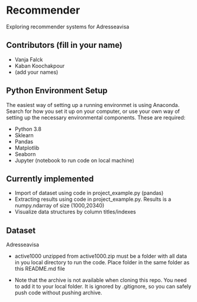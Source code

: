 # Recommender
Exploring recommender systems for Adresseavisa

## Contributors (fill in your name)
* Vanja Falck
* Kaban Koochakpour
* (add your names)

## Python Environment Setup
The easiest way of setting up a running environmet is using Anaconda. Search
for how you set it up on your computer, or use your own way of setting up
the necessary environmental components. These are required:

* Python 3.8
* Sklearn
* Pandas
* Matplotlib
* Seaborn
* Jupyter (notebook to run code on local machine)

## Currently implemented
* Import of dataset using code in project_example.py (pandas)
* Extracting results using code in project_example.py. Results is a numpy.ndarray of size (1000,20340)
* Visualize data structures by column titles/indexes
## Dataset
Adresseavisa 

* active1000 unzipped from  active1000.zip must be a folder
with all data in you local directory to run the code. Place folder in 
the same folder as this README.md file

* Note that the archive is not available when cloning this repo. You need to
add it to your local folder. It is ignored by .gitignore, so you can safely push 
code without pushing archive. 
